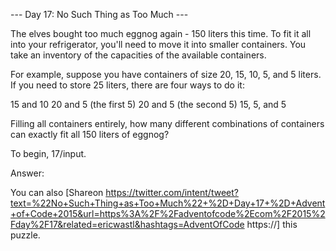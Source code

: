 --- Day 17: No Such Thing as Too Much ---

The elves bought too much eggnog again - 150 liters this time. To fit it all 
into your refrigerator, you'll need to move it into smaller containers.
You take an inventory of the capacities of the available containers.

 For example, suppose you have containers of size 20, 15, 10, 5, and 5 liters. 
 If you need to store 25 liters, there are four ways to do it:

 
15 and 10 
20 and 5 (the first 5) 
20 and 5 (the second 5) 
15, 5, and 5 
 

Filling all containers entirely, how many different combinations of containers 
can exactly fit all 150 liters of eggnog?

 To begin, 17/input.

 Answer: 

 You can also [Shareon https://twitter.com/intent/tweet?text=%22No+Such+Thing+as+Too+Much%22+%2D+Day+17+%2D+Advent+of+Code+2015&url=https%3A%2F%2Fadventofcode%2Ecom%2F2015%2Fday%2F17&related=ericwastl&hashtags=AdventOfCode https://] this puzzle.

 
